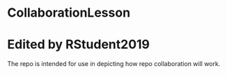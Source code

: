# CollaborationLesson
# Edited by RStudent2019
The repo is intended for use in depicting how repo collaboration will work.
